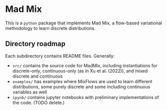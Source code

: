 # Mad Mix

This is a `python` package that implements Mad Mix,
a flow-based variational methodology to learn discrete distributions.



## Directory roadmap
Each subdirectory contains README files. Generally:
- `src/` contains the source code for MadMix,
including instantiations for discrete-only,
continuous-only (as in Xu et al. (2022)),
and mixed discrete and continuous
- `examples/` has examples where MixFlows are used
to learn different distributions, 
some purely discrete and some including continuous variables as well
- `ipynb/`  contains jupyter notebooks with
 preliminary implementations of the code. (TODO delete.)
